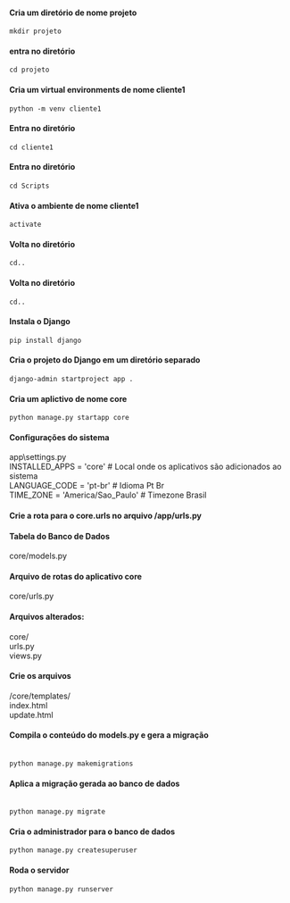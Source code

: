 <h4>Cria um diretório de nome projeto</h4>
<code>mkdir projeto</code><br/>

<h4>entra no diretório</h4>
<code>cd projeto</code><br/>

<h4>Cria um  virtual environments de nome cliente1</h4>
<code>python -m venv cliente1</code><br/>

<h4>Entra no diretório</h4>
<code>cd cliente1</code><br/>

<h4>Entra no diretório</h4>
<code>cd Scripts</code><br/>

<h4>Ativa o ambiente de nome cliente1</h4>
<code>activate</code><br/>

<h4>Volta no diretório</h4>
<code>cd..</code><br/>

<h4>Volta no diretório</h4>
<code>cd..</code><br/>

<h4>Instala o Django</h4>
<code>pip install django</code><br/>

<h4>Cria o projeto do Django em um diretório separado</h4>
<code>django-admin startproject app .</code><br/>

<h4>Cria um aplictivo de nome core</h4>
<code>python manage.py startapp core</code><br/>

<h4>Configurações do sistema</h4>
app\settings.py <br/>
INSTALLED_APPS = 'core' # Local onde os aplicativos são adicionados ao sistema<br/>
LANGUAGE_CODE = 'pt-br' # Idioma Pt Br<br/>
TIME_ZONE = 'America/Sao_Paulo' # Timezone Brasil<br/>

<h4>Crie a rota  para o core.urls no arquivo /app/urls.py</h4>

<h4>Tabela do Banco de Dados</h4>
core/models.py

<h4>Arquivo de rotas do aplicativo core</h4>
core/urls.py

<h4>Arquivos alterados:</h4>
core/<br/>
urls.py<br/>
views.py<br/>

<h4>Crie os arquivos </h4>
/core/templates/<br/>
index.html<br/>
update.html

<h4>Compila o conteúdo do models.py e gera a migração</h4>
<br/><code>python manage.py makemigrations</code><br/>

<h4>Aplica a migração gerada ao banco de dados</h4>
<br/><code>python manage.py migrate</code><br/>

<h4>Cria o administrador para o banco de dados</h4>
<code>python manage.py createsuperuser</code><br/>

<h4>Roda o servidor</h4>
<code>python manage.py runserver</code><br/>
